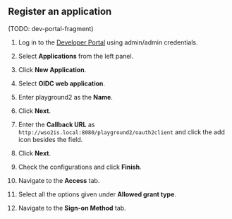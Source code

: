 ## Register an application

(TODO: dev-portal-fragment)

1.	Log in to the [Developer Portal](insertlink) using admin/admin credentials. 

2.	Select **Applications** from the left panel. 

3.	Click **New Application**. 

4.	Select **OIDC web application**. 

5.	Enter playground2 as the **Name**. 	

6.	Click **Next**. 

7.	Enter the **Callback URL** as `http://wso2is.local:8080/playground2/oauth2client` and click the add icon besides the field. 

8.	Click **Next**. 

9.	Check the configurations and click **Finish**. 

10.	Navigate to the **Access** tab. 

11.	Select all the options given under **Allowed grant type**.

12. Navigate to the **Sign-on Method** tab.
